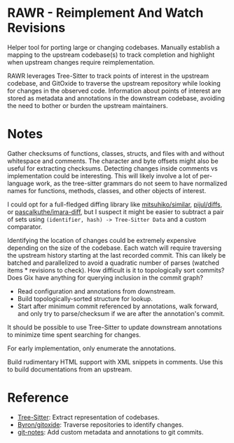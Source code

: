 # RAWR - Reimplement And Watch Revisions
Helper tool for porting large or changing codebases. Manually establish a mapping to the upstream codebase(s) to track completion and highlight when upstream changes require reimplementation.

RAWR leverages Tree-Sitter to track points of interest in the upstream codebase, and GitOxide to traverse the upstream repository while looking for changes in the observed code. Information about points of interest are stored as metadata and annotations in the downstream codebase, avoiding the need to bother or burden the upstream maintainers.

# Notes
Gather checksums of functions, classes, structs, and files with and without whitespace and comments. The character and byte offsets might also be useful for extracting checksums. Detecting changes inside comments vs implementation could be interesting. This will likely involve a lot of per-language work, as the tree-sitter grammars do not seem to have normalized names for functions, methods, classes, and other objects of interest.

I could opt for a full-fledged diffing library like [mitsuhiko/similar](https://github.com/mitsuhiko/similar), [pijul/diffs](https://nest.pijul.com/pijul/diffs), or [pascalkuthe/imara-diff](https://github.com/pascalkuthe/imara-diff), but I suspect it might be easier to subtract a pair of sets using `(identifier, hash) -> Tree-Sitter Data` and a custom comparator.

Identifying the location of changes could be extremely expensive depending on the size of the codebase. Each watch will require traversing the upstream history starting at the last recorded commit. This can likely be batched and parallelized to avoid a quadratic number of parses (watched items * revisions to check). How difficult is it to topologically sort commits? Does Gix have anything for querying inclusion in the commit graph?
* Read configuration and annotations from downstream.
* Build topologically-sorted structure for lookup.
* Start after minimum commit referenced by annotations, walk forward, and only try to parse/checksum if we are after the annotation's commit.

It should be possible to use Tree-Sitter to update downstream annotations to minimize time spent searching for changes.

For early implementation, only enumerate the annotations.

Build rudimentary HTML support with XML snippets in comments. Use this to build documentations from an upstream.

# Reference
* [Tree-Sitter](https://tree-sitter.github.io/): Extract representation of codebases.
* [Byron/gitoxide](https://github.com/Byron/gitoxide): Traverse repositories to identify changes.
* [git-notes](https://git-scm.com/docs/git-notes): Add custom metadata and annotations to git commits.
